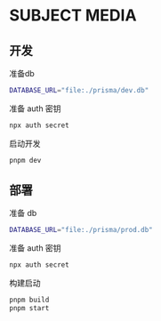 # SUBJECT MEDIA

## 开发

准备db

```bash
DATABASE_URL="file:./prisma/dev.db"
```

准备 auth 密钥

```bash
npx auth secret
```

启动开发

```bash
pnpm dev
```

## 部署

准备 db

```bash
DATABASE_URL="file:./prisma/prod.db"
```

准备 auth 密钥

```bash
npx auth secret
```

构建启动

```bash
pnpm build
pnpm start
```
